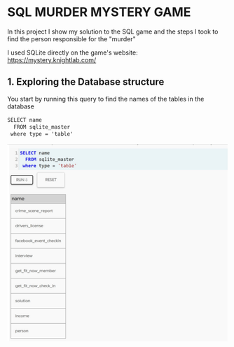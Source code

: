 # SQL MURDER MYSTERY GAME

In this project I show my solution to the SQL game and the steps I took to find the person responsible for the "murder"

I used SQLite directly on the game's website: https://mystery.knightlab.com/

## 1. Exploring the Database structure

You start by running this query to find the names of the tables in the database

```
SELECT name 
  FROM sqlite_master
 where type = 'table'
```
![fork repository](https://github.com/msantillana21/sql-mysteries/blob/master/My%20Solution/Images/1.jpg)
